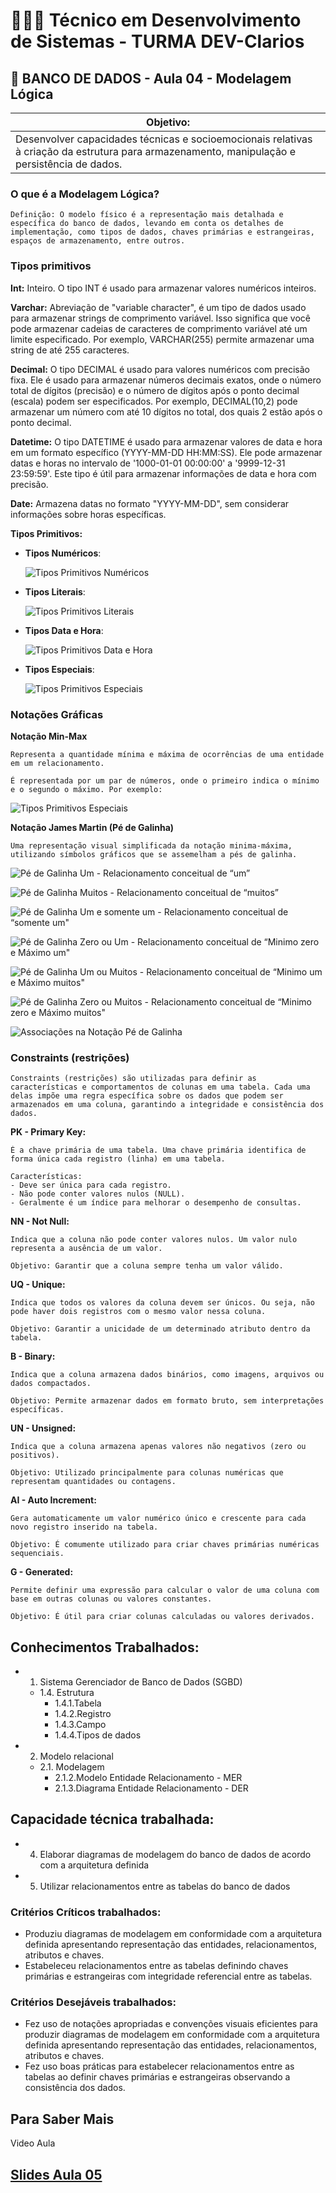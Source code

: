 # 👨🏻‍💻 Técnico em Desenvolvimento de Sistemas - TURMA DEV-Clarios
## 🤖 BANCO DE DADOS - Aula 04 - Modelagem Lógica
|Objetivo:|
|-|
|Desenvolver capacidades técnicas e socioemocionais relativas à criação da estrutura para armazenamento, manipulação e persistência de dados.|

### O que é a  Modelagem Lógica?
	Definição: O modelo físico é a representação mais detalhada e específica do banco de dados, levando em conta os detalhes de implementação, como tipos de dados, chaves primárias e estrangeiras, espaços de armazenamento, entre outros.
 
### Tipos primitivos

**Int:** Inteiro. O tipo INT é usado para armazenar valores numéricos inteiros. 

**Varchar:** Abreviação de "variable character", é um tipo de dados usado para armazenar strings de comprimento variável. Isso significa que você pode armazenar cadeias de caracteres de comprimento variável até um limite especificado. Por exemplo, VARCHAR(255) permite armazenar uma string de até 255 caracteres.

**Decimal:** O tipo DECIMAL é usado para valores numéricos com precisão fixa. Ele é usado para armazenar números decimais exatos, onde o número total de dígitos (precisão) e o número de dígitos após o ponto decimal (escala) podem ser especificados. Por exemplo, DECIMAL(10,2) pode armazenar um número com até 10 dígitos no total, dos quais 2 estão após o ponto decimal.

**Datetime:** O tipo DATETIME é usado para armazenar valores de data e hora em um formato específico (YYYY-MM-DD HH:MM:SS). Ele pode armazenar datas e horas no intervalo de '1000-01-01 00:00:00' a '9999-12-31 23:59:59'. Este tipo é útil para armazenar informações de data e hora com precisão.

**Date:** Armazena datas no formato "YYYY-MM-DD", sem considerar informações sobre horas específicas.

**Tipos Primitivos:**
- **Tipos Numéricos**: 

	![Tipos Primitivos Numéricos](../../assets/TiposPrimitivosNumericos.png)

- **Tipos Literais**:

	![Tipos Primitivos Literais](../../assets/TiposPrimitivosLiteral.png)

- **Tipos Data e Hora**:

	![Tipos Primitivos Data e Hora](../../assets/TiposPrimitivosDataHora.png)

- **Tipos Especiais**:

	![Tipos Primitivos Especiais](../../assets/TiposPrimitivosEspacial.png)

### Notações Gráficas

**Notação Min-Max**

	Representa a quantidade mínima e máxima de ocorrências de uma entidade em um relacionamento.

	É representada por um par de números, onde o primeiro indica o mínimo e o segundo o máximo. Por exemplo:

![Tipos Primitivos Especiais](../../assets/NotacaoMinMax.png)

**Notação James Martin (Pé de Galinha)**
	
	Uma representação visual simplificada da notação minima-máxima, utilizando símbolos gráficos que se assemelham a pés de galinha.

![Pé de Galinha Um](../../assets/PeDeGalinhaUm.png) - Relacionamento conceitual de “um”

![Pé de Galinha Muitos](../../assets/PeDeGalinhaMuitos.png) - Relacionamento conceitual de “muitos”

![Pé de Galinha Um e somente um](../../assets/PeDeGalinhaSomenteUm.png) - Relacionamento conceitual de “somente um"

![Pé de Galinha Zero ou Um](../../assets/PeDeGalinhaZeroUm.png) - Relacionamento conceitual de “Minimo zero e Máximo um"

![Pé de Galinha Um ou Muitos](../../assets/PeDeGalinhaUmMuitos.png) - Relacionamento conceitual de “Minimo um e Máximo muitos"

![Pé de Galinha Zero ou Muitos](../../assets/PeDeGalinhaZeroMuitos.png) - Relacionamento conceitual de “Minimo zero e Máximo muitos"

![Associações na Notação Pé de Galinha](../../assets/AssociacaoPeDeGalinha.png)

### Constraints  (restrições)
	Constraints (restrições) são utilizadas para definir as características e comportamentos de colunas em uma tabela. Cada uma delas impõe uma regra específica sobre os dados que podem ser armazenados em uma coluna, garantindo a integridade e consistência dos dados.

**PK - Primary Key:**

	É a chave primária de uma tabela. Uma chave primária identifica de forma única cada registro (linha) em uma tabela.
	
	Características:
	- Deve ser única para cada registro.
	- Não pode conter valores nulos (NULL).
	- Geralmente é um índice para melhorar o desempenho de consultas.

**NN - Not Null:**

	Indica que a coluna não pode conter valores nulos. Um valor nulo representa a ausência de um valor.
	
	Objetivo: Garantir que a coluna sempre tenha um valor válido.

**UQ - Unique:**
	
	Indica que todos os valores da coluna devem ser únicos. Ou seja, não pode haver dois registros com o mesmo valor nessa coluna.
	
	Objetivo: Garantir a unicidade de um determinado atributo dentro da tabela.

**B - Binary:**
	
	Indica que a coluna armazena dados binários, como imagens, arquivos ou dados compactados.
	
	Objetivo: Permite armazenar dados em formato bruto, sem interpretações específicas.

**UN - Unsigned:**
	
	Indica que a coluna armazena apenas valores não negativos (zero ou positivos).
	
	Objetivo: Utilizado principalmente para colunas numéricas que representam quantidades ou contagens.

**AI - Auto Increment:**
	
	Gera automaticamente um valor numérico único e crescente para cada novo registro inserido na tabela.
	
	Objetivo: É comumente utilizado para criar chaves primárias numéricas sequenciais.

**G - Generated:**
	
	Permite definir uma expressão para calcular o valor de uma coluna com base em outras colunas ou valores constantes.
	
	Objetivo: É útil para criar colunas calculadas ou valores derivados.

## Conhecimentos Trabalhados:
- 1. Sistema Gerenciador de Banco de Dados (SGBD)
	- 1.4. Estrutura
		- 1.4.1.Tabela
		- 1.4.2.Registro
		- 1.4.3.Campo
		- 1.4.4.Tipos de dados
- 2. Modelo relacional
	- 2.1. Modelagem
		- 2.1.2.Modelo Entidade Relacionamento - MER
		- 2.1.3.Diagrama Entidade Relacionamento - DER
## Capacidade técnica trabalhada:
- 4. Elaborar diagramas de modelagem do banco de dados de acordo com a arquitetura definida
- 5. Utilizar relacionamentos entre as tabelas do banco de dados

### Critérios Críticos trabalhados:
 - Produziu diagramas de modelagem em conformidade com a arquitetura definida apresentando representação das entidades, relacionamentos, atributos e chaves.
 - Estabeleceu relacionamentos entre as tabelas definindo chaves primárias e estrangeiras com integridade referencial entre as tabelas. 

### Critérios Desejáveis trabalhados:
- Fez uso de notações apropriadas e convenções visuais eficientes para produzir diagramas de modelagem em conformidade com a arquitetura definida apresentando representação das entidades, relacionamentos, atributos e chaves.
- Fez uso boas práticas para estabelecer relacionamentos entre as tabelas ao definir chaves primárias e estrangeiras observando a consistência dos dados.



## Para Saber Mais
Video Aula

## [Slides Aula 05](../aula01/aula05.pdf)
